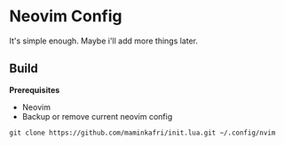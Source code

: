 # Neovim Config

It's simple enough. Maybe i'll add more things later.

## Build

**Prerequisites**
- Neovim
- Backup or remove current neovim config

```
git clone https://github.com/maminkafri/init.lua.git ~/.config/nvim
```
